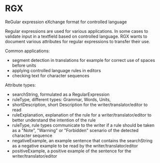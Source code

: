 # RGX
ReGular expression eXchange format for controlled language

Regular expressions are used for various applications. In some cases to validate input in a textfield based on controlled language.
RGX wants to document various attributes for regular expressions to transfer their use.

Common applications:
- segment detection in translations for example for correct use of spaces before units
- applying controlled language rules in editors
- checking text for character sequences

Attribute types:

- searchString, formulated as a RegularExpression
- ruleType, different types: Grammar, Words, Units, 
- shortDescription, short Description for the writer/translator/editor to read
- ruleExplanation, explanation of the rule for a writer/translator/editor to better understand the intention of the rule
- ruleType, rule types communicate to the writer if a rule should be taken as a "Note", "Warning" or "Forbidden" scenario of the detected character sequence
- negativeExample, an example sentence that contains the searchString as a negative example to be read by the writer/translator/editor
- positiveExample, a positive example of the sentence for the writer/translator/editor
